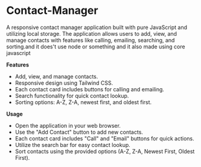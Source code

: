# Contact-Manager


A responsive contact manager application built with pure JavaScript and utilizing local storage. The application allows users to add, view, and manage contacts with features like calling, emailing, searching, and sorting.and it does't use node or something and it also made using core javascript

**Features**
* Add, view, and manage contacts.
* Responsive design using Tailwind CSS.
* Each contact card includes buttons for calling and emailing.
* Search functionality for quick contact lookup.
* Sorting options: A-Z, Z-A, newest first, and oldest first.

**Usage**
* Open the application in your web browser.
* Use the "Add Contact" button to add new contacts.
* Each contact card includes "Call" and "Email" buttons for quick actions.
* Utilize the search bar for easy contact lookup.
* Sort contacts using the provided options (A-Z, Z-A, Newest First, Oldest First).
   
